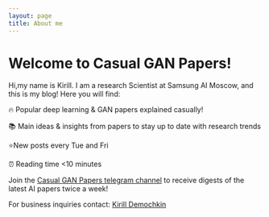 ```yaml
---
layout: page
title: About me 
---
```

# Welcome to Casual GAN Papers!
Hi,my name is Kirill. I am a research Scientist at Samsung AI Moscow, and this is my blog!
Here you will find:

🔥 Popular deep learning & GAN papers explained casually!

📚 Main ideas & insights from papers to stay up to date with research trends

⭐️New posts every Tue and Fri

⏰ Reading time <10 minutes

Join the [Casual GAN Papers telegram channel](https://t.me/joinchat/KeutnzlvetRkZGZi) to receive digests of the latest AI papers twice a week! 

For business inquiries contact: [Kirill Demochkin](mailto:kdemochkin@gmail.com)
